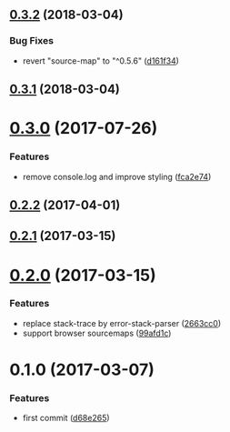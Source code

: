 <a name="0.3.2"></a>
## [0.3.2](https://github.com/christophehurpeau/error-html/compare/v0.3.1...v0.3.2) (2018-03-04)


### Bug Fixes

* revert "source-map" to "^0.5.6" ([d161f34](https://github.com/christophehurpeau/error-html/commit/d161f34))


<a name="0.3.1"></a>
## [0.3.1](https://github.com/christophehurpeau/error-html/compare/v0.3.0...v0.3.1) (2018-03-04)


<a name="0.3.0"></a>
# [0.3.0](https://github.com/christophehurpeau/error-html/compare/v0.2.2...v0.3.0) (2017-07-26)


### Features

* remove console.log and improve styling ([fca2e74](https://github.com/christophehurpeau/error-html/commit/fca2e74))


<a name="0.2.2"></a>
## [0.2.2](https://github.com/christophehurpeau/error-html/compare/v0.2.1...v0.2.2) (2017-04-01)


<a name="0.2.1"></a>
## [0.2.1](https://github.com/christophehurpeau/error-html/compare/v0.2.0...v0.2.1) (2017-03-15)


<a name="0.2.0"></a>
# [0.2.0](https://github.com/christophehurpeau/error-html/compare/v0.1.0...v0.2.0) (2017-03-15)


### Features

* replace stack-trace by error-stack-parser ([2663cc0](https://github.com/christophehurpeau/error-html/commit/2663cc0))
* support browser sourcemaps ([99afd1c](https://github.com/christophehurpeau/error-html/commit/99afd1c))


<a name="0.1.0"></a>
# 0.1.0 (2017-03-07)


### Features

* first commit ([d68e265](https://github.com/christophehurpeau/error-html/commit/d68e265))
